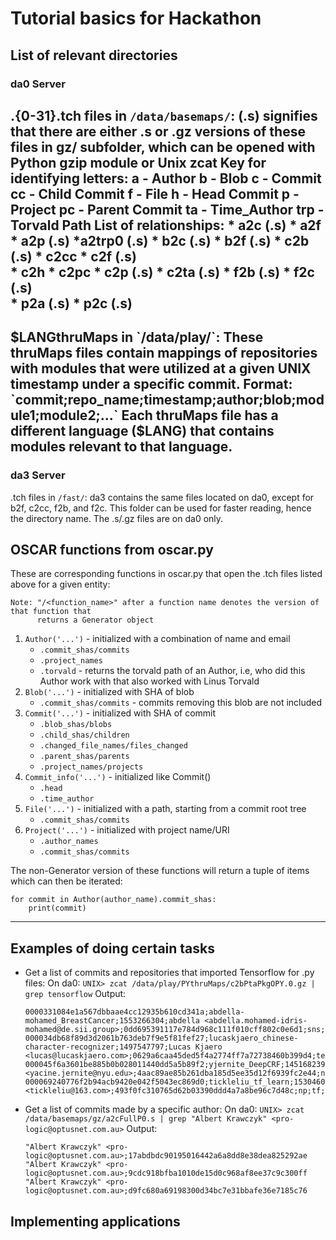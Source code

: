 # Tutorial basics for Hackathon

## List of relevant directories
### da0 Server
<relationship>.{0-31}.tch files in `/data/basemaps/`:
	(.s) signifies that there are either .s or .gz versions of these files in gz/ subfolder, 
	which can be opened with Python gzip module or Unix zcat
	Key for identifying letters:
		a  - Author
		b  - Blob
		c  - Commit
		cc - Child Commit
		f  - File
		h  - Head Commit
		p  - Project
		pc - Parent Commit
		ta - Time_Author
		trp - Torvald Path
	List of relationships:
	* a2c (.s)	* a2f		* a2p (.s)		*a2trp0 (.s)
	* b2c (.s)	* b2f (.s)
	* c2b (.s)	* c2cc		* c2f (.s)		
	* c2h		* c2pc		* c2p (.s)		* c2ta (.s)
	* f2b (.s)	* f2c (.s)		
	* p2a (.s)	* p2c (.s)
------
$LANGthruMaps in `/data/play/`:
		These thruMaps files contain mappings of repositories with modules that were utilized at a given UNIX timestamp under a specific commit.
		Format: `commit;repo_name;timestamp;author;blob;module1;module2;...`
		Each thruMaps file has a different language ($LANG) that contains modules relevant to that language.
------
### da3 Server
.tch files in `/fast/`:
		da3 contains the same files located on da0, except for b2f, c2cc, f2b, and f2c.
		This folder can be used for faster reading, hence the directory name.
		The .s/.gz files are on da0 only.

## OSCAR functions from oscar.py
These are corresponding functions in oscar.py that open the .tch files listed above for a given entity:

	Note: "/<function_name>" after a function name denotes the version of that function that 
		  returns a Generator object  

1. `Author('...')`  - initialized with a combination of name and email
	* `.commit_shas/commits`
	* `.project_names`
	* `.torvald` - returns the torvald path of an Author, i.e, who did this Author work
				 with that also worked with Linus Torvald
2. `Blob('...')` -  initialized with SHA of blob
	* `.commit_shas/commits` - commits removing this blob are not included
3. `Commit('...')` - initialized with SHA of commit
	* `.blob_shas/blobs`
	* `.child_shas/children`
	* `.changed_file_names/files_changed`
	* `.parent_shas/parents`
	* `.project_names/projects`
4. `Commit_info('...')` - initialized like Commit()
	* `.head`
	* `.time_author`
5. `File('...')` - initialized with a path, starting from a commit root tree
	* `.commit_shas/commits`
6. `Project('...')` - initialized with project name/URI
	* `.author_names`
	* `.commit_shas/commits`

The non-Generator version of these functions will return a tuple of items which can 
then be iterated:
```
for commit in Author(author_name).commit_shas:
	print(commit)
```
------
## Examples of doing certain tasks
* Get a list of commits and repositories that imported Tensorflow for .py files:
	On da0: `UNIX> zcat /data/play/PYthruMaps/c2bPtaPkgOPY.0.gz | grep tensorflow`
	Output: 
	```
	0000331084e1a567dbbaae4cc12935b610cd341a;abdella-mohamed_BreastCancer;1553266304;abdella <abdella.mohamed-idris-mohamed@de.sii.group>;0dd695391117e784d968c111f010cff802c0e6d1;sns;keras.models;np;random;tensorflow;os;pd;sklearn.metrics;plt;keras.layers;yaml
	000034db68f89d3d2061b763deb7f9e5f81fef27;lucaskjaero_chinese-character-recognizer;1497547797;Lucas Kjaero <lucas@lucaskjaero.com>;0629a6caa45ded5f4a2774ff7a72738460b399d4;tensorflow;preprocessing;sklearn
	000045f6a3601be885b0b028011440dd5a5b89f2;yjernite_DeepCRF;1451682395;yacine <yacine.jernite@nyu.edu>;4aac89ae85b261dba185d5ee35d12f6939fc2e44;nn_defs;utils;tensorflow
	000069240776f2b94acb9420e042f5043ec869d0;tickleliu_tf_learn;1530460653;tickleliu <tickleliu@163.com>;493f0fc310765d62b03390ddd4a7a8be96c7d48c;np;tf;tensorflow
	```
* Get a list of commits made by a specific author:
	On da0: `UNIX> zcat /data/basemaps/gz/a2cFullP0.s | grep "Albert Krawczyk" <pro-logic@optusnet.com.au>` 
	Output: 
	```
	"Albert Krawczyk" <pro-logic@optusnet.com.au>;17abdbdc90195016442a6a8dd8e38dea825292ae
	"Albert Krawczyk" <pro-logic@optusnet.com.au>;9cdc918bfba1010de15d0c968af8ee37c9c300ff
	"Albert Krawczyk" <pro-logic@optusnet.com.au>;d9fc680a69198300d34bc7e31bbafe36e7185c76
	```
	
## Implementing applications
